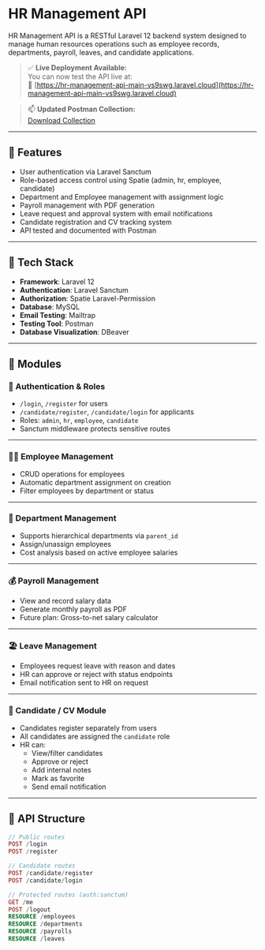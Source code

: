 
# HR Management API

HR Management API is a RESTful Laravel 12 backend system designed to manage human resources operations such as employee records, departments, payroll, leaves, and candidate applications.

> ✅ **Live Deployment Available:**  
> You can now test the API live at:  
> 🔗 [https://hr-management-api-main-vs9swg.laravel.cloud](https://hr-management-api-main-vs9swg.laravel.cloud)

> 📫 **Updated Postman Collection:**  
> [Download Collection](./HR_Management_API.postman_collection.json)

---

## 🚀 Features

- User authentication via Laravel Sanctum
- Role-based access control using Spatie (admin, hr, employee, candidate)
- Department and Employee management with assignment logic
- Payroll management with PDF generation
- Leave request and approval system with email notifications
- Candidate registration and CV tracking system
- API tested and documented with Postman

---

## 🧱 Tech Stack

- **Framework**: Laravel 12
- **Authentication**: Laravel Sanctum
- **Authorization**: Spatie Laravel-Permission
- **Database**: MySQL
- **Email Testing**: Mailtrap
- **Testing Tool**: Postman
- **Database Visualization**: DBeaver

---

## 📁 Modules

### 🔐 Authentication & Roles

- `/login`, `/register` for users
- `/candidate/register`, `/candidate/login` for applicants
- Roles: `admin`, `hr`, `employee`, `candidate`
- Sanctum middleware protects sensitive routes

---

### 🧑‍💼 Employee Management

- CRUD operations for employees
- Automatic department assignment on creation
- Filter employees by department or status

---

### 🏢 Department Management

- Supports hierarchical departments via `parent_id`
- Assign/unassign employees
- Cost analysis based on active employee salaries

---

### 💰 Payroll Management

- View and record salary data
- Generate monthly payroll as PDF
- Future plan: Gross-to-net salary calculator

---

### 🏖️ Leave Management

- Employees request leave with reason and dates
- HR can approve or reject with status endpoints
- Email notification sent to HR on request

---

### 📄 Candidate / CV Module

- Candidates register separately from users
- All candidates are assigned the `candidate` role
- HR can:
  - View/filter candidates
  - Approve or reject
  - Add internal notes
  - Mark as favorite
  - Send email notification

---

## 🔐 API Structure

```php
// Public routes
POST /login
POST /register

// Candidate routes
POST /candidate/register
POST /candidate/login

// Protected routes (auth:sanctum)
GET /me
POST /logout
RESOURCE /employees
RESOURCE /departments
RESOURCE /payrolls
RESOURCE /leaves
